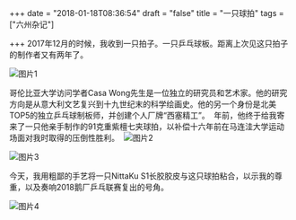 +++
date = "2018-01-18T08:36:54"
draft = "false"
title = "一只球拍"
tags = ["六州杂记"]

+++
2017年12月的时候，我收到一只拍子。一只乒乓球板。距离上次见这只拍子的制作者又有两年了。

![图片1](https://7ihu.com/wp-content/uploads/2018/01/WechatIMG547-768x768.jpeg)

哥伦比亚大学访问学者Casa Wong先生是一位独立的研究员和艺术家。他的研究方向是从意大利文艺复兴到十九世纪末的科学绘画史。他的另一个身份是北美TOP5的独立乒乓球制板师，并创建个人厂牌“西塞精工”。
 年前，他终于给我寄来了一只他亲手制作的91克重紫檀七夹球拍，以补偿十六年前在马连洼大学运动场面对我时取得的压倒性胜利。 
![图片2](https://7ihu.com/wp-content/uploads/2018/01/WechatIMG548-768x768.jpeg)

![图片3](https://7ihu.com/wp-content/uploads/2018/01/WechatIMG549-768x768.jpeg)

今天，我用粗鄙的手艺将一只NittaKu S1长胶胶皮与这只球拍粘合，以示我的尊重，以及奏响2018鹅厂乒乓联赛复出的号角。

![图片4](https://7ihu.com/wp-content/uploads/2018/01/WechatIMG550-768x768.jpeg)




